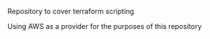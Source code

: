 Repository to cover terraform scripting

Using AWS as a provider for the purposes of this repository

